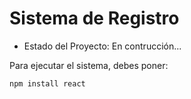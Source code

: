 <h1> Sistema de Registro </h1>

- Estado del Proyecto: En contrucción...

Para ejecutar el sistema, debes poner:

```npm install react```

